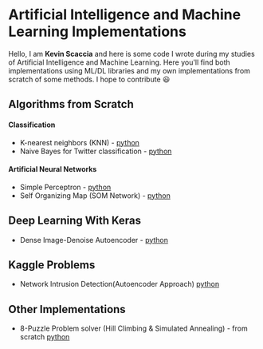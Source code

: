 # Artificial Intelligence and Machine Learning Implementations
Hello, I am **Kevin Scaccia** and here is some code I wrote during my studies of  Artificial Intelligence and Machine Learning. 
Here you'll find both implementations using ML/DL libraries and my own implementations from scratch of some methods.
I hope to contribute  :smiley:
## Algorithms from Scratch
#### Classification
-  K-nearest neighbors (KNN) - [python](from_scratch/supervised_learning/classifiers/knn)
-  Naive Bayes for Twitter classification - [python](from_scratch/supervised_learning/classifiers/naive_bayes)
#### Artificial Neural Networks
- Simple Perceptron - [python](from_scratch/neural_networks/Perceptron/Perceptron.ipynb)
- Self Organizing Map (SOM Network) - [python](from_scratch/neural_networks/SOM_Network/SOM_Network.ipynb)
## Deep Learning With Keras
- Dense Image-Denoise Autoencoder - [python](deep_learning/denoise_autoencoder/ImageDenoise_Autoencoder.ipynb)
## Kaggle Problems 
- Network Intrusion Detection(Autoencoder Approach) [python](kaggle/network_intrusion_detection/Kaggle_Network_Intrusion_Detection.ipynb)

## Other Implementations
-  8-Puzzle Problem solver (Hill Climbing & Simulated Annealing) - from scratch [python](other/8_puzzle_problem/)
